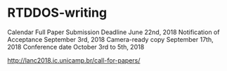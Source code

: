 # RTDDOS-writing
Calendar
Full Paper Submission Deadline
June 22nd, 2018
Notification of Acceptance
September 3rd, 2018
Camera-ready copy
September 17th, 2018
Conference date
October 3rd to 5th, 2018

http://lanc2018.ic.unicamp.br/call-for-papers/

